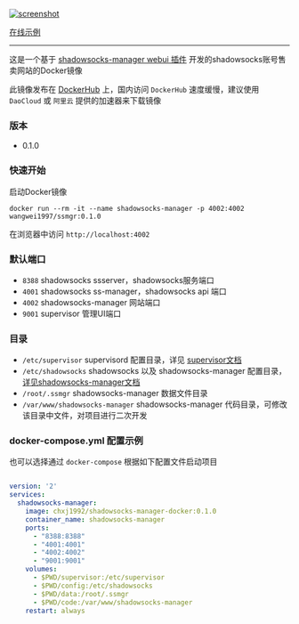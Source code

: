 

[![screenshot](https://github.com/chxj1992/shadowsocks-manager-docker/raw/master/screenshot.png)](http://fuck-the-wall.chxj.name)


[在线示例](http://fuck-the-wall.chxj.name)

---

这是一个基于 [shadowsocks-manager webui 插件](https://github.com/shadowsocks/shadowsocks-manager) 开发的shadowsocks账号售卖网站的Docker镜像

此镜像发布在 [DockerHub](https://hub.docker.com/r/chxj1992/shadowsocks-manager-docker/) 上，国内访问 `DockerHub` 速度缓慢，建议使用 `DaoCloud` 或 `阿里云` 提供的加速器来下载镜像


### 版本

* 0.1.0


### 快速开始

启动Docker镜像

`docker run --rm -it --name shadowsocks-manager -p 4002:4002 wangwei1997/ssmgr:0.1.0`

在浏览器中访问 `http://localhost:4002` 


### 默认端口

* `8388` shadowsocks ssserver，shadowsocks服务端口
* `4001` shadowsocks ss-manager，shadowsocks api 端口
* `4002` shadowsocks-manager 网站端口
* `9001` supervisor 管理UI端口


### 目录

* `/etc/supervisor` supervisord 配置目录，详见 [supervisor文档](http://supervisord.org/introduction.html)
* `/etc/shadowsocks` shadowsocks 以及 shadowsocks-manager 配置目录，[详见shadowsocks-manager文档](https://github.com/chxj1992/shadowsocks-manager-docker/tree/master/config)
* `/root/.ssmgr` shadowsocks-manager 数据文件目录
* `/var/www/shadowsocks-manager` shadowsocks-manager 代码目录，可修改该目录中文件，对项目进行二次开发


### docker-compose.yml 配置示例

也可以选择通过 `docker-compose` 根据如下配置文件启动项目

``` yaml 

version: '2'                                                                                                                                                                                                                                                                                    
services:                                                                                                                                       
  shadowsocks-manager:                                                                                                                          
    image: chxj1992/shadowsocks-manager-docker:0.1.0                                                                                                                                
    container_name: shadowsocks-manager                                                                                                         
    ports:                                                                                                                                      
      - "8388:8388"                                                                                                                             
      - "4001:4001"                                                                                                                             
      - "4002:4002"                                                                                                                             
      - "9001:9001"                                                                                                                             
    volumes:                                                                                                                                    
      - $PWD/supervisor:/etc/supervisor                                                                                                         
      - $PWD/config:/etc/shadowsocks                                                                                                            
      - $PWD/data:/root/.ssmgr                                                                                                                  
      - $PWD/code:/var/www/shadowsocks-manager                                                                                                  
    restart: always  
  
```

